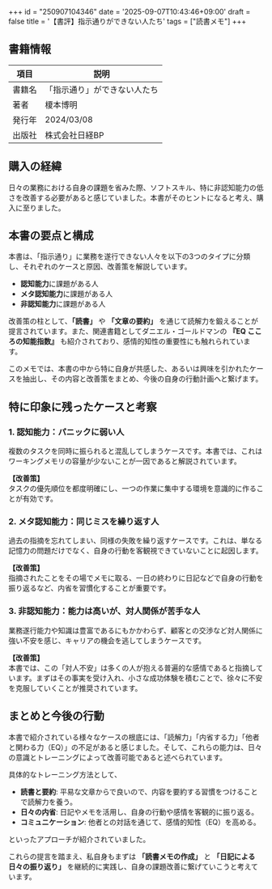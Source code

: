 +++
id = "250907104346"
date = '2025-09-07T10:43:46+09:00'
draft = false
title = '【書評】指示通りができない人たち'
tags = ["読書メモ"]
+++
## 書籍情報

| 項目 | 説明 |
| --- | --- |
| 書籍名 | 「指示通り」ができない人たち |
| 著者 | 榎本博明 |
| 発行年 | 2024/03/08 |
| 出版社 | 株式会社日経BP |

## 購入の経緯

日々の業務における自身の課題を省みた際、ソフトスキル、特に非認知能力の低さを改善する必要があると感じていました。本書がそのヒントになると考え、購入に至りました。

## 本書の要点と構成

本書は、「指示通り」に業務を遂行できない人々を以下の3つのタイプに分類し、それぞれのケースと原因、改善策を解説しています。

- **認知能力**に課題がある人
- **メタ認知能力**に課題がある人
- **非認知能力**に課題がある人

改善策の柱として、**「読書」** や **「文章の要約」** を通じて読解力を鍛えることが提言されています。また、関連書籍としてダニエル・ゴールドマンの **『EQ こころの知能指数』** も紹介されており、感情的知性の重要性にも触れられています。

このメモでは、本書の中から特に自身が共感した、あるいは興味を引かれたケースを抽出し、その内容と改善策をまとめ、今後の自身の行動計画へと繋げます。

## 特に印象に残ったケースと考察

### 1. 認知能力：パニックに弱い人
複数のタスクを同時に振られると混乱してしまうケースです。本書では、これはワーキングメモリの容量が少ないことが一因であると解説されています。

**【改善策】** <br>
タスクの優先順位を都度明確にし、一つの作業に集中する環境を意識的に作ることが有効です。

### 2. メタ認知能力：同じミスを繰り返す人
過去の指摘を忘れてしまい、同様の失敗を繰り返すケースです。これは、単なる記憶力の問題だけでなく、自身の行動を客観視できていないことに起因します。

**【改善策】** <br>
指摘されたことをその場でメモに取る、一日の終わりに日記などで自身の行動を振り返るなど、内省を習慣化することが重要です。

### 3. 非認知能力：能力は高いが、対人関係が苦手な人
業務遂行能力や知識は豊富であるにもかかわらず、顧客との交渉など対人関係に強い不安を感じ、キャリアの機会を逃してしまうケースです。

**【改善策】** <br>
本書では、この「対人不安」は多くの人が抱える普遍的な感情であると指摘しています。まずはその事実を受け入れ、小さな成功体験を積むことで、徐々に不安を克服していくことが推奨されています。

## まとめと今後の行動

本書で紹介されている様々なケースの根底には、「読解力」「内省する力」「他者と関わる力（EQ）」の不足があると感じました。そして、これらの能力は、日々の意識とトレーニングによって改善可能であると述べられています。

具体的なトレーニング方法として、
- **読書と要約**: 平易な文章からで良いので、内容を要約する習慣をつけることで読解力を養う。
- **日々の内省**: 日記やメモを活用し、自身の行動や感情を客観的に振り返る。
- **コミュニケーション**: 他者との対話を通じて、感情的知性（EQ）を高める。

といったアプローチが紹介されていました。

これらの提言を踏まえ、私自身もまずは **「読書メモの作成」** と **「日記による日々の振り返り」** を継続的に実践し、自身の課題改善に繋げていこうと考えています。